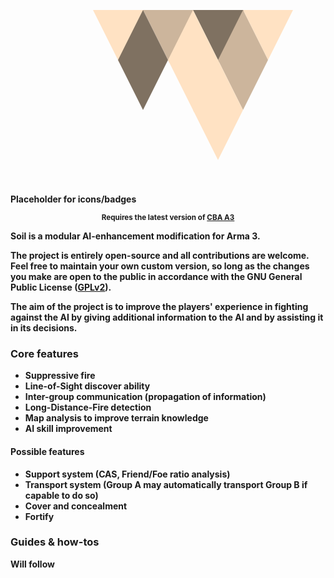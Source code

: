 <p align="center">
    <svg xmlns="http://www.w3.org/2000/svg" viewBox="0 0 200 200" shape-rendering="geometricPrecision" width=400>
    <polygon points=" 40, 60   81, 60   61, 102"           fill="#FFE2C3" />
    <polygon points=" 80, 60  121, 60  101, 102"           fill="#CCB59C" />
    <polygon points="120, 60  161, 60  141, 102"           fill="#7F7161" />
    <polygon points="160, 60  200, 60  180, 100"           fill="#FFE2C3" />
    <polygon points=" 80, 60   60,100   80, 140  100, 100" fill="#7F7161" />
    <polygon points="120, 60  100,100  121, 142  141, 102" fill="#FFE2C3" />
    <polygon points="160, 60  140,100  160, 140  180, 100" fill="#CCB59C" />
    <polygon points="140,100  120,140  140, 180  160, 140" fill="#FFE2C3" />
    </svg>
</p>

**Placeholder for icons/badges**

<p align="center">
    <sup><strong>Requires the latest version of <a href="https://github.com/CBATeam/CBA_A3/releases">CBA A3</a>
</p>

**Soil** is a modular AI-enhancement modification for Arma 3.

The project is entirely **open-source** and all contributions are welcome. Feel free to maintain your own custom version, so long as the changes you make are open to the public in accordance with the GNU General Public License ([GPLv2](https://github.com/Soil/Soil/blob/master/LICENSE)).

The aim of the project is to improve the players' experience in fighting against the AI by giving additional information to the AI and by assisting it in its decisions.

### Core features
- Suppressive fire
- Line-of-Sight discover ability
- Inter-group communication (propagation of information)
- Long-Distance-Fire detection
- Map analysis to improve terrain knowledge
- AI skill improvement

#### Possible features
- Support system (CAS, Friend/Foe ratio analysis)
- Transport system (Group A may automatically transport Group B if capable to do so)
- Cover and concealment
- Fortify

### Guides & how-tos
Will follow
